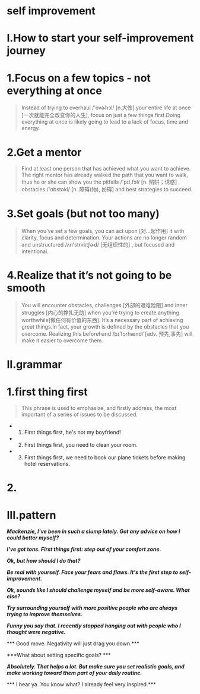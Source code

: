 # self improvement

# I.How to start your self-improvement journey
# 1.Focus on a few topics - not everything at once
> Instead of trying to overhaul /'ovɚhɔl/ [n.大修] your entire life at once [一次就能完全改变你的人生], focus on just a few things first.Doing everything at once is likely going to lead to a lack of focus, time and energy.

# 2.Get a mentor
> Find at least one person that has achieved what you want to achieve. The right mentor has already walked the path that you want to walk, thus he or she can show you the pitfalls /'pɪt,fɔl/ [n. 陷阱；诱惑] , obstacles /'ɑbstəkl/ [n. 障碍(物), 妨碍] and best strategies to succeed.

# 3.Set goals (but not too many)
> When you’ve set a few goals, you can act upon [对...起作用] it with clarity, focus and determination. Your actions are no longer random and unstructured  /ʌn'strʌktʃɚd/ [无组织性的] , but focused and intentional.

# 4.Realize that it’s not going to be smooth
> You will encounter obstacles, challenges [外部的艰难险阻] and inner struggles [内心的挣扎无助] when you’re trying to create anything worthwhile[做任何有价值的东西]. It’s a necessary part of achieving great things.In fact, your growth is defined by the obstacles that you overcome. Realizing this beforehand  /bɪ'fɔrhænd/ [adv. 预先,事先] will make it easier to overcome them.

# II.grammar
# 1.first thing first
> This phrase is used to emphasize, and firstly address, the most important of a series of issues to be discussed.

- 1. First things first, he's not my boyfriend! 

- 2. First things first, you need to clean your room. 

- 3. First things first, we need to book our plane tickets before making hotel reservations.

# 2.























# III.pattern
***Mackenzie, I've been in such a slump lately. Got any advice on how I could better myself?***

***I've got tons. First things first: step out of your comfort zone.***

***Ok, but how should I do that?***

***Be real with yourself. Face your fears and flaws. It's the first step to self-improvement.***

***Ok, sounds like I should challenge myself and be more self-aware. What else?***

***Try surrounding yourself with more positive people who are always trying to improve themselves.***

***Funny you say that. I recently stopped hanging out with people who I thought were negative.***

*** Good move. Negativity will just drag you down.***

***What about setting specific goals? ***

***Absolutely. That helps a lot. But make sure you set realistic goals, and make working toward them part of your daily routine.***

*** I hear ya. You know what? I already feel very inspired.***



